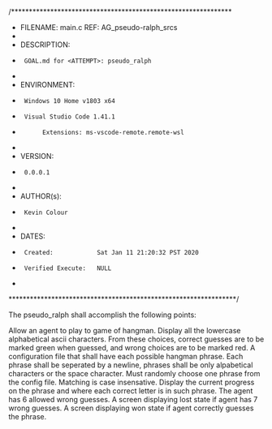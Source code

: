 /**************************************************************
 * FILENAME:    main.c	REF: AG_pseudo-ralph_srcs
 *
 * DESCRIPTION:
 *      GOAL.md for <ATTEMPT>: pseudo_ralph
 *
 * ENVIRONMENT:
 *      Windows 10 Home v1803 x64
 *      Visual Studio Code 1.41.1
 *           Extensions: ms-vscode-remote.remote-wsl
 *
 * VERSION:
 *      0.0.0.1
 *
 * AUTHOR(s):
 *      Kevin Colour
 *
 * DATES:
 *      Created:			Sat Jan 11 21:20:32 PST 2020
 *		Verified Execute:	NULL
 *
****************************************************************/

The pseudo_ralph shall accomplish the following points:

Allow an agent to play to game of hangman.
Display all the lowercase alphabetical ascii characters. From these choices, correct guesses are to be marked green when guessed, and wrong choices are to be marked red.
A configuration file that shall have each possible hangman phrase. Each phrase shall be seperated by a newline, phrases shall be only alpabetical characters or the space character.
Must randomly choose one phrase from the config file.
Matching is case insensative.
Display the current progress on the phrase and where each correct letter is in such phrase.
The agent has 6 allowed wrong guesses.
A screen displaying lost state if agent has 7 wrong guesses.
A screen displaying won state if agent correctly guesses the phrase.
